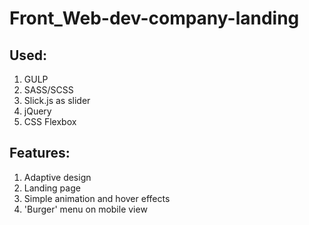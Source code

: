 # Front_Web-dev-company-landing

## Used:
1. GULP
2. SASS/SCSS
3. Slick.js as slider
4. jQuery
5. CSS Flexbox

## Features:
1. Adaptive design
2. Landing page
3. Simple animation and hover effects
4. 'Burger' menu on mobile view

